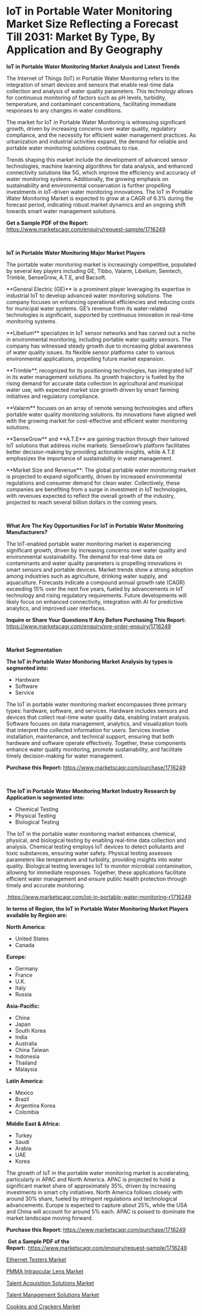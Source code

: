 <p><h1>IoT in Portable Water Monitoring Market Size Reflecting a Forecast Till 2031: Market By Type, By Application and By Geography</h1></p><p><strong>IoT in Portable Water Monitoring Market Analysis and Latest Trends</strong></p>
<p><p>The Internet of Things (IoT) in Portable Water Monitoring refers to the integration of smart devices and sensors that enable real-time data collection and analysis of water quality parameters. This technology allows for continuous monitoring of factors such as pH levels, turbidity, temperature, and contaminant concentrations, facilitating immediate responses to any changes in water conditions. </p><p>The market for IoT in Portable Water Monitoring is witnessing significant growth, driven by increasing concerns over water quality, regulatory compliance, and the necessity for efficient water management practices. As urbanization and industrial activities expand, the demand for reliable and portable water monitoring solutions continues to rise.</p><p>Trends shaping this market include the development of advanced sensor technologies, machine learning algorithms for data analysis, and enhanced connectivity solutions like 5G, which improve the efficiency and accuracy of water monitoring systems. Additionally, the growing emphasis on sustainability and environmental conservation is further propelling investments in IoT-driven water monitoring innovations. The IoT in Portable Water Monitoring Market is expected to grow at a CAGR of 6.3% during the forecast period, indicating robust market dynamics and an ongoing shift towards smart water management solutions.</p></p>
<p><strong>Get a Sample PDF of the Report:&nbsp;</strong> <a href="https://www.marketscagr.com/enquiry/request-sample/1716249?utm_campaign=1683&utm_medium=2&utm_source=Github&utm_content=ia&utm_term=23102024&utm_id=iot-in-portable-water-monitoring">https://www.marketscagr.com/enquiry/request-sample/1716249</a></p>
<p>&nbsp;</p>
<p><strong>IoT in Portable Water Monitoring Major Market Players</strong></p>
<p><p>The portable water monitoring market is increasingly competitive, populated by several key players including GE, Tibbo, Valarm, Libelium, Semtech, Trimble, SenseGrow, A.T.E, and Bacsoft. </p><p>**General Electric (GE)** is a prominent player leveraging its expertise in industrial IoT to develop advanced water monitoring solutions. The company focuses on enhancing operational efficiencies and reducing costs for municipal water systems. GE’s revenue from its water-related technologies is significant, supported by continuous innovation in real-time monitoring systems.</p><p>**Libelium** specializes in IoT sensor networks and has carved out a niche in environmental monitoring, including portable water quality sensors. The company has witnessed steady growth due to increasing global awareness of water quality issues. Its flexible sensor platforms cater to various environmental applications, propelling future market expansion.</p><p>**Trimble**, recognized for its positioning technologies, has integrated IoT in its water management solutions. Its growth trajectory is fueled by the rising demand for accurate data collection in agricultural and municipal water use, with expected market size growth driven by smart farming initiatives and regulatory compliance.</p><p>**Valarm** focuses on an array of remote sensing technologies and offers portable water quality monitoring solutions. Its innovations have aligned well with the growing market for cost-effective and efficient water monitoring solutions.</p><p>**SenseGrow** and **A.T.E** are gaining traction through their tailored IoT solutions that address niche markets. SenseGrow’s platform facilitates better decision-making by providing actionable insights, while A.T.E emphasizes the importance of sustainability in water management.</p><p>**Market Size and Revenue**: The global portable water monitoring market is projected to expand significantly, driven by increased environmental regulations and consumer demand for clean water. Collectively, these companies are benefiting from a surge in investment in IoT technologies, with revenues expected to reflect the overall growth of the industry, projected to reach several billion dollars in the coming years.</p></p>
<p>&nbsp;</p>
<p><strong>What Are The Key Opportunities For IoT in Portable Water Monitoring Manufacturers?</strong></p>
<p><p>The IoT-enabled portable water monitoring market is experiencing significant growth, driven by increasing concerns over water quality and environmental sustainability. The demand for real-time data on contaminants and water quality parameters is propelling innovations in smart sensors and portable devices. Market trends show a strong adoption among industries such as agriculture, drinking water supply, and aquaculture. Forecasts indicate a compound annual growth rate (CAGR) exceeding 15% over the next five years, fueled by advancements in IoT technology and rising regulatory requirements. Future developments will likely focus on enhanced connectivity, integration with AI for predictive analytics, and improved user interfaces.</p></p>
<p><strong>Inquire or Share Your Questions If Any Before Purchasing This Report:</strong> <a href="https://www.marketscagr.com/enquiry/pre-order-enquiry/1716249?utm_campaign=1683&utm_medium=2&utm_source=Github&utm_content=ia&utm_term=23102024&utm_id=iot-in-portable-water-monitoring">https://www.marketscagr.com/enquiry/pre-order-enquiry/1716249</a></p>
<p>&nbsp;</p>
<p><strong>Market Segmentation</strong></p>
<p><strong>The IoT in Portable Water Monitoring Market Analysis by types is segmented into:</strong></p>
<p><ul><li>Hardware</li><li>Software</li><li>Service</li></ul></p>
<p><p>The IoT in portable water monitoring market encompasses three primary types: hardware, software, and services. Hardware includes sensors and devices that collect real-time water quality data, enabling instant analysis. Software focuses on data management, analytics, and visualization tools that interpret the collected information for users. Services involve installation, maintenance, and technical support, ensuring that both hardware and software operate effectively. Together, these components enhance water quality monitoring, promote sustainability, and facilitate timely decision-making for water management.</p></p>
<p><strong>Purchase this Report:&nbsp;</strong><a href="https://www.marketscagr.com/purchase/1716249?utm_campaign=1683&utm_medium=2&utm_source=Github&utm_content=ia&utm_term=23102024&utm_id=iot-in-portable-water-monitoring">https://www.marketscagr.com/purchase/1716249</a></p>
<p>&nbsp;</p>
<p><strong>The IoT in Portable Water Monitoring Market Industry Research by Application is segmented into:</strong></p>
<p><ul><li>Chemical Testing</li><li>Physical Testing</li><li>Biological Testing</li></ul></p>
<p><p>The IoT in the portable water monitoring market enhances chemical, physical, and biological testing by enabling real-time data collection and analysis. Chemical testing employs IoT devices to detect pollutants and toxic substances, ensuring water safety. Physical testing assesses parameters like temperature and turbidity, providing insights into water quality. Biological testing leverages IoT to monitor microbial contamination, allowing for immediate responses. Together, these applications facilitate efficient water management and ensure public health protection through timely and accurate monitoring.</p></p>
<p><a href="https://www.marketscagr.com/iot-in-portable-water-monitoring-r1716249?utm_campaign=1683&utm_medium=2&utm_source=Github&utm_content=ia&utm_term=23102024&utm_id=iot-in-portable-water-monitoring">&nbsp;https://www.marketscagr.com/iot-in-portable-water-monitoring-r1716249</a></p>
<p><strong>In terms of Region, the IoT in Portable Water Monitoring Market Players available by Region are:</strong></p>
<p>
    <p> <strong> North America: </strong>
        <ul>
            <li>United States</li>
            <li>Canada</li>
        </ul>
        </p> 
    <p> <strong> Europe: </strong>
        <ul>
            <li>Germany</li>
            <li>France</li>
            <li>U.K.</li>
            <li>Italy</li>
            <li>Russia</li>
        </ul>
        </p> 
    <p> <strong> Asia-Pacific: </strong>
        <ul>
            <li>China</li>
            <li>Japan</li>
            <li>South Korea</li>
            <li>India</li>
            <li>Australia</li>
            <li>China Taiwan</li>
            <li>Indonesia</li>
            <li>Thailand</li>
            <li>Malaysia</li>
        </ul>
        </p> 
    <p> <strong> Latin America: </strong>
        <ul>
            <li>Mexico</li>
            <li>Brazil</li>
            <li>Argentina Korea</li>
            <li>Colombia</li>
        </ul>
        </p> 
    <p> <strong> Middle East & Africa: </strong>
        <ul>
            <li>Turkey</li>
            <li>Saudi</li>
            <li>Arabia</li>
            <li>UAE</li>
            <li>Korea</li>
        </ul>
    </p>
    </p>
<p><p>The growth of IoT in the portable water monitoring market is accelerating, particularly in APAC and North America. APAC is projected to hold a significant market share of approximately 35%, driven by increasing investments in smart city initiatives. North America follows closely with around 30% share, fueled by stringent regulations and technological advancements. Europe is expected to capture about 25%, while the USA and China will account for around 5% each. APAC is poised to dominate the market landscape moving forward.</p></p>
<p><strong>Purchase this Report: </strong><a href="https://www.marketscagr.com/purchase/1716249?utm_campaign=1683&utm_medium=2&utm_source=Github&utm_content=ia&utm_term=23102024&utm_id=iot-in-portable-water-monitoring">https://www.marketscagr.com/purchase/1716249</a></p>
<p>&nbsp;<strong>Get a Sample PDF of the Report:&nbsp;&nbsp;</strong><a href="https://www.marketscagr.com/enquiry/request-sample/1716249?utm_campaign=1683&utm_medium=2&utm_source=Github&utm_content=ia&utm_term=23102024&utm_id=iot-in-portable-water-monitoring">https://www.marketscagr.com/enquiry/request-sample/1716249</a></p>
<p><strong></strong></p>
<p><p><a href="https://www.linkedin.com/pulse/global-ethernet-testers-market-exploring-share-trends-future-growth-fjhxc?utm_campaign=1683&utm_medium=2&utm_source=Github&utm_content=ia&utm_term=23102024&utm_id=iot-in-portable-water-monitoring">Ethernet Testers Market</a></p><p><a href="https://www.linkedin.com/pulse/pmma-intraocular-lens-market-industry-landscape-growth-deebe?utm_campaign=1683&utm_medium=2&utm_source=Github&utm_content=ia&utm_term=23102024&utm_id=iot-in-portable-water-monitoring">PMMA Intraocular Lens Market</a></p><p><a href="https://www.linkedin.com/pulse/market-forecasting-change-global-talent-acquisition-solutions-4rwcc?utm_campaign=1683&utm_medium=2&utm_source=Github&utm_content=ia&utm_term=23102024&utm_id=iot-in-portable-water-monitoring">Talent Acquisition Solutions Market</a></p><p><a href="https://www.linkedin.com/pulse/talent-management-solutions-market-forecasts-trends-impact-analysis-ol9xc?utm_campaign=1683&utm_medium=2&utm_source=Github&utm_content=ia&utm_term=23102024&utm_id=iot-in-portable-water-monitoring">Talent Management Solutions Market</a></p><p><a href="https://www.linkedin.com/pulse/emerging-technologies-reshaping-cookies-crackers-market-impact-xs4wc?utm_campaign=1683&utm_medium=2&utm_source=Github&utm_content=ia&utm_term=23102024&utm_id=iot-in-portable-water-monitoring">Cookies and Crackers Market</a></p></p>